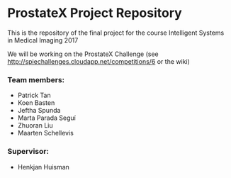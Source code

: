 # ProstateX Project Repository

This is the repository of the final project for the course Intelligent Systems in Medical Imaging 2017

We will be working on the ProstateX Challenge
(see http://spiechallenges.cloudapp.net/competitions/6 or the wiki)

### Team members:
- Patrick Tan
- Koen Basten
- Jeftha Spunda
- Marta Parada Seguí
- Zhuoran Liu
- Maarten Schellevis

### Supervisor:
- Henkjan Huisman
